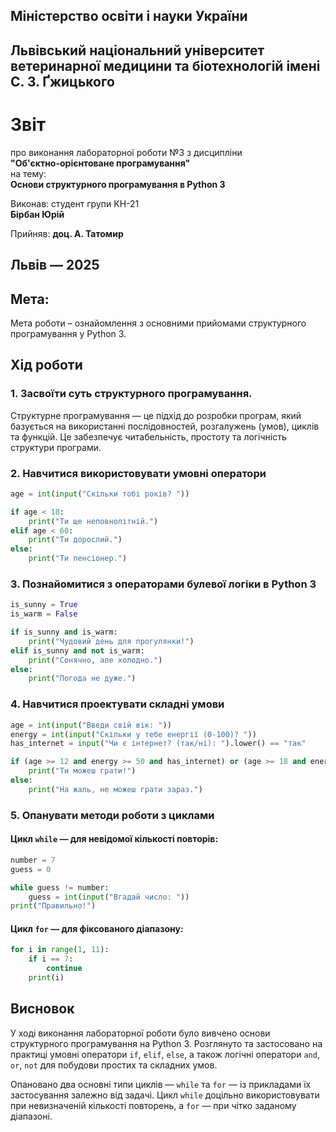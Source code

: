 ## Міністерство освіти і науки України

## Львівський національний університет ветеринарної медицини та біотехнологій імені С. З. Ґжицького

# Звіт  
про виконання лабораторної роботи №3 з дисципліни  
**"Об'єктно-орієнтоване програмування"**  
на тему:  
**Основи структурного програмування в Python 3**  

Виконав: студент групи КН-21  
**Бірбан Юрій**

Прийняв: **доц. А. Татомир**

## Львів — 2025

## **Мета:**  
Мета роботи – ознайомлення з основними прийомами структурного програмування у Python 3.

## **Хід роботи**

### 1. Засвоїти суть структурного програмування.

Структурне програмування — це підхід до розробки програм, який базується на використанні послідовностей, розгалужень (умов), циклів та функцій. Це забезпечує читабельність, простоту та логічність структури програми.

### 2. Навчитися використовувати умовні оператори

```python
age = int(input("Скільки тобі років? "))

if age < 18:
    print("Ти ще неповнолітній.")
elif age < 60:
    print("Ти дорослий.")
else:
    print("Ти пенсіонер.")
```

### 3. Познайомитися з операторами булевої логіки в Python 3

```python
is_sunny = True
is_warm = False

if is_sunny and is_warm:
    print("Чудовий день для прогулянки!")
elif is_sunny and not is_warm:
    print("Сонячно, але холодно.")
else:
    print("Погода не дуже.")
```

### 4. Навчитися проектувати складні умови

```python
age = int(input("Введи свій вік: "))
energy = int(input("Скільки у тебе енергії (0-100)? "))
has_internet = input("Чи є інтернет? (так/ні): ").lower() == "так"

if (age >= 12 and energy >= 50 and has_internet) or (age >= 18 and energy >= 30):
    print("Ти можеш грати!")
else:
    print("На жаль, не можеш грати зараз.")
```

### 5. Опанувати методи роботи з циклами

#### Цикл `while` — для невідомої кількості повторів:

```python
number = 7
guess = 0

while guess != number:
    guess = int(input("Вгадай число: "))
print("Правильно!")
```

#### Цикл `for` — для фіксованого діапазону:

```python
for i in range(1, 11):
    if i == 7:
        continue
    print(i)
```

## **Висновок**

У ході виконання лабораторної роботи було вивчено основи структурного програмування на Python 3. Розглянуто та застосовано на практиці умовні оператори `if`, `elif`, `else`, а також логічні оператори `and`, `or`, `not` для побудови простих та складних умов.

Опановано два основні типи циклів — `while` та `for` — із прикладами їх застосування залежно від задачі. Цикл `while` доцільно використовувати при невизначеній кількості повторень, а `for` — при чітко заданому діапазоні.